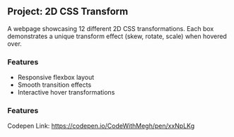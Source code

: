 ## Project: 2D CSS Transform

A webpage showcasing 12 different 2D CSS transformations. Each box demonstrates a unique transform effect (skew, rotate, scale) when hovered over.

### Features
- Responsive flexbox layout
- Smooth transition effects
- Interactive hover transformations

### Features
  Codepen Link: https://codepen.io/CodeWithMegh/pen/xxNpLKg
